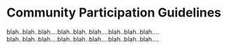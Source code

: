 # Community Participation Guidelines
blah..blah..blah....blah..blah..blah....blah..blah..blah....
blah..blah..blah....blah..blah..blah....blah..blah..blah....
<!--
## Project Specific Etiquette

In some cases, there will be additional project etiquette i.e.: (https://bugzilla.mozilla.org/page.cgi?id=etiquette.html).
Please update for your project.
-->
